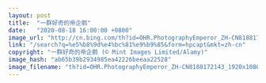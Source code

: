 ```yaml
---
layout: post
title:  "一群好奇的帝企鹅"
date:   "2020-08-18 16:00:00 +0800"
image_url: "http://cn.bing.com/th?id=OHR.PhotographyEmperor_ZH-CN8188172143_1920x1080.jpg&rf=LaDigue_1920x1080.jpg&pid=hp"
link: "/search?q=%e5%b8%9d%e4%bc%81%e9%b9%85&form=hpcapt&mkt=zh-cn"
copyright: "一群好奇的帝企鹅 (© Mint Images Limited/Alamy)"
image_hash: "ab65b39b2934985ea42226beeaa22528"
image_filename: "th?id=OHR.PhotographyEmperor_ZH-CN8188172143_1920x1080.jpg&rf=LaDigue_1920x1080.jpg&pid=hp"
---
```

